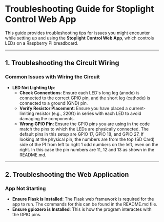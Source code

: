 # Troubleshooting Guide for Stoplight Control Web App

This guide provides troubleshooting tips for issues you might encounter while setting up and using the **Stoplight Control Web App**, which controls LEDs on a Raspberry Pi breadboard.

---

## 1. **Troubleshooting the Circuit Wiring**

### **Common Issues with Wiring the Circuit**
- **LED Not Lighting Up**:
  - **Check Connections**: Ensure each LED's long leg (anode) is connected to the correct GPIO pin, and the short leg (cathode) is connected to a ground (GND) pin.
  - **Verify Resistor Placement**: Ensure you have placed a current-limiting resistor (e.g., 220Ω) in series with each LED to avoid damaging the components.
  - **Wrong GPIO Pin**: Ensure the GPIO pins you are using in the code match the pins to which the LEDs are physically connected. The default pins in this setup are GPIO 17, GPIO 18, and GPIO 27. If looking at the physical pin, the numbers are from the top (SD Card) side of the PI from left to right 1 odd numbers on the left, even on the right. In this case the pin numbers are 11, 12 and 13 as shown in the README.md. 

---

## 2. **Troubleshooting the Web Application**

### **App Not Starting**
- **Ensure Flask is Installed**: The Flask web framework is required for the app to run. The commands for this can be found in the README.md file. 
- **Ensure gpiozero is Installed**: This is how the program interactes with the GPIO pins.
